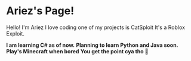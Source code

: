 # Ariez's Page!

Hello! I'm Ariez I love coding one of my projects is CatSploit It's a Roblox Exploit.

**I am learning C# as of now.**
**Planning to learn Python and Java soon.**
**Play's Minecraft when bored**
**You get the point cya tho 👋**
